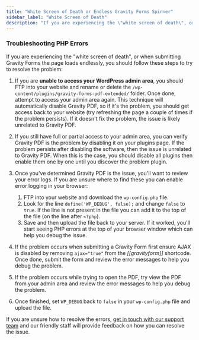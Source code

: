 ```yaml
---
title: "White Screen of Death or Endless Gravity Forms Spinner"
sidebar_label: "White Screen of Death"
description: "If you are experiencing the \"white screen of death\", or when submitting Gravity Forms the page loads endlessly you should follow these steps."
---
```


### Troubleshooting PHP Errors 

If you are experiencing the "white screen of death", or when submitting Gravity Forms the page loads endlessly, you should follow these steps to try to resolve the problem:

1.  If you are **unable to access your WordPress admin area**, you should FTP into your website and rename or delete the `/wp-content/plugins/gravity-forms-pdf-extended/` folder. Once done, attempt to access your admin area again. This technique will automatically disable Gravity PDF, so if it's the problem, you should get access back to your website (try refreshing the page a couple of times if the problem persists). If it doesn't fix the problem, the issue is likely unrelated to Gravity PDF.

2.  If you still have full or partial access to your admin area, you can verify Gravity PDF is the problem by disabling it on your plugins page. If the problem persists after disabling the software, then the issue is unrelated to Gravity PDF. When this is the case, you should disable all plugins then enable them one by one until you discover the problem plugin.

3.  Once you've determined Gravity PDF is the issue, you'll want to review your error logs. If you are unsure where to find these you can enable error logging in your browser:

    1.  FTP into your website and download the `wp-config.php` file.
    2.  Look for the line `define('WP_DEBUG', false);` and change `false` to `true`. If the line is not present in the file you can add it to the top of the file (on the line after `<?php`).
    3.  Save and then upload the file back to your server. If it worked, you'll start seeing PHP errors at the top of your browser window which can help you debug the issue.

4.  If the problem occurs when submitting a Gravity Form first ensure AJAX is disabled by removing `ajax="true"` from the *[[gravityform]]* shortcode. Once done, submit the form and review the error messages to help you debug the problem.

5.  If the problem occurs while trying to open the PDF, try view the PDF from your admin area and review the error messages to help you debug the problem.

6.  Once finished, set `WP_DEBUG` back to `false` in your `wp-config.php` file and upload the file.

If you are unsure how to resolve the errors, [get in touch with our support team](https://gravitypdf.com/support/) and our friendly staff will provide feedback on how you can resolve the issue.
